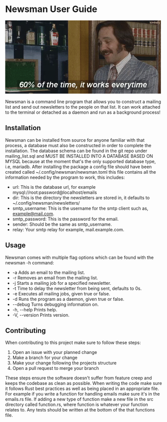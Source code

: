 # Newsman User Guide

![anchorman](./UserGuide/images/60everytime.gif)

Newsman is a command line program that allows you to construct a mailing list and send 
out newsletters to the people on that list. It can work attached to the terminal 
or detached as a daemon and run as a background process!

## Installation
Newsman can be installed from source for anyone familiar with that process,
a database must also be constructed in order to complete the installation.
The database schema can be found in the git repo under mailing_list.sql and 
MUST BE INSTALLED INTO A DATABASE BASED ON MYSQL because at the moment 
that's the only supported database type, i.e, mariadb. After installing 
the package a config file should have been created called 
~/.config/newsman/newsman.toml this file contains all the information
needed by the program to work, this includes:

* url: This is the database url, for example mysql://root:password@localhost/emails 
* dir: This is the directory the newsletters are stored in, it defaults to 
~/.config/newsman/newsletters/
* smtp_username: This is the username for the smtp client such as, 
example@mail.com.
* smtp_password: This is the password for the email.
* sender: Should be the same as smtp_username.
* relay: Your smtp relay for example, mail.example.com.

## Usage
Newsman comes with multiple flag options which can be found with the newsman -h 
command:

* -a <Email> Adds an email to the mailing list.
* -r <Email> Removes an email from the mailing list. 
* -j <Newsletter Name> Starts a mailing job for a specified newsletter. 
* -t <Time> Time to delay the newsletter from being sent, defaults to 0s.
* -e <Execute> Executes all mailing jobs, given true or false.
* -d <Daemon> Runs the program as a daemon, given true or false. 
* --debug Turns debugging information on.
* -h, --help <Help> Prints help.
* -V, --version <Version> Prints version.

## Contributing
When contributing to this project make sure to follow these steps:

1. Open an issue with your planned change
2. Make a branch for your change
3. Make your change following the projects structure
4. Open a pull request to merge your branch

These steps ensure the software doesn't suffer from feature creep and keeps the 
codebase as clean as possible. When writing the code make sure it follows Rust 
best practices as well as being placed in an appropriate file. For example if 
you write a function for handling emails make sure it's in the emails.rs file. 
If adding a new type of function make a new file in the src directory 
called function.rs, where function is whatever your function 
relates to. Any tests should be written at the bottom of the that functions file.
